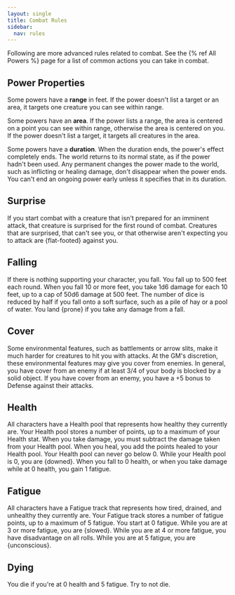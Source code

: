 ```yaml
---
layout: single
title: Combat Rules
sidebar:
  nav: rules
---
```


Following are more advanced rules related to combat. See the {% ref All Powers %} page for a list of common actions you can take in combat.

## Power Properties

Some powers have a **range** in feet. If the power doesn't list a target or an area, it targets one creature you can see within range.

Some powers have an **area**. If the power lists a range, the area is centered on a point you can see within range, otherwise the area is centered on you. If the power doesn't list a target, it targets all creatures in the area.

Some powers have a **duration**. When the duration ends, the power's effect completely ends. The world returns to its normal state, as if the power hadn't been used. Any permanent changes the power made to the world, such as inflicting or healing damage, don't disappear when the power ends. You can't end an ongoing power early unless it specifies that in its duration.

## Surprise

If you start combat with a creature that isn't prepared for an imminent attack, that creature is surprised for the first round of combat. Creatures that are surprised, that can't see you, or that otherwise aren't expecting you to attack are {flat-footed} against you.

## Falling

If there is nothing supporting your character, you fall. You fall up to 500 feet each round. When you fall 10 or more feet, you take 1d6 damage for each 10 feet, up to a cap of 50d6 damage at 500 feet. The number of dice is reduced by half if you fall onto a soft surface, such as a pile of hay or a pool of water. You land {prone} if you take any damage from a fall.

## Cover

Some environmental features, such as battlements or arrow slits, make it much harder for creatures to hit you with attacks. At the GM's discretion, these environmental features may give you cover from enemies. In general, you have cover from an enemy if at least 3/4 of your body is blocked by a solid object. If you have cover from an enemy, you have a +5 bonus to Defense against their attacks.

## Health

All characters have a Health pool that represents how healthy they currently are. Your Health pool stores a number of points, up to a maximum of your Health stat. When you take damage, you must subtract the damage taken from your Health pool. When you heal, you add the points healed to your Health pool. Your Health pool can never go below 0. While your Health pool is 0, you are {downed}. When you fall to 0 health, or when you take damage while at 0 health, you gain 1 fatigue.

## Fatigue

All characters have a Fatigue track that represents how tired, drained, and unhealthy they currently are. Your Fatigue track stores a number of fatigue points, up to a maximum of 5 fatigue. You start at 0 fatigue. While you are at 3 or more fatigue, you are {slowed}. While you are at 4 or more fatigue, you have disadvantage on all rolls. While you are at 5 fatigue, you are {unconscious}.

## Dying

You die if you're at 0 health and 5 fatigue. Try to not die.
